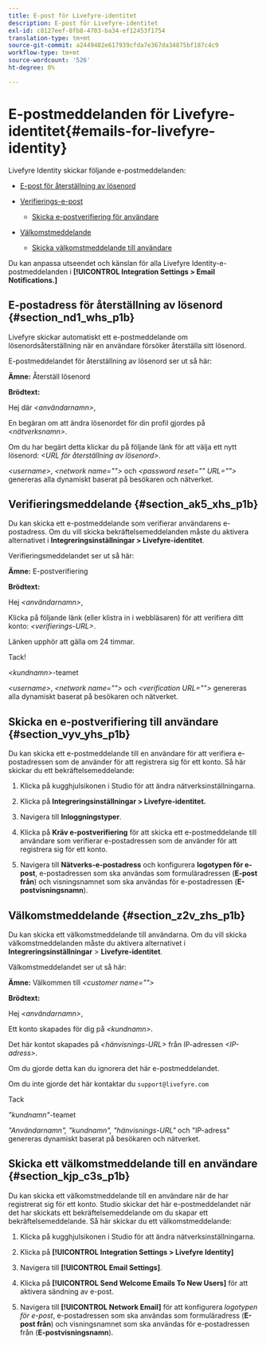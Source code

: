 ```yaml
---
title: E-post för Livefyre-identitet
description: E-post för Livefyre-identitet
exl-id: c8127eef-8fb8-4703-ba34-ef12453f1754
translation-type: tm+mt
source-git-commit: a2449482e617939cfda7e367da34875bf187c4c9
workflow-type: tm+mt
source-wordcount: '526'
ht-degree: 0%

---
```


# E-postmeddelanden för Livefyre-identitet{#emails-for-livefyre-identity}

Livefyre Identity skickar följande e-postmeddelanden:

* [E-post för återställning av lösenord](#c_emails_for_livefyre_identity/section_nd1_whs_p1b)
* [Verifierings-e-post](#c_emails_for_livefyre_identity/section_ak5_xhs_p1b)
   * [Skicka e-postverifiering för användare](#c_emails_for_livefyre_identity/section_vyv_yhs_p1b)

* [Välkomstmeddelande](#c_emails_for_livefyre_identity/section_z2v_zhs_p1b)
   * [Skicka välkomstmeddelande till användare](#c_emails_for_livefyre_identity/section_kjp_c3s_p1b)

Du kan anpassa utseendet och känslan för alla Livefyre Identity-e-postmeddelanden i **[!UICONTROL Integration Settings > Email Notifications.]**

## E-postadress för återställning av lösenord {#section_nd1_whs_p1b}

Livefyre skickar automatiskt ett e-postmeddelande om lösenordsåterställning när en användare försöker återställa sitt lösenord.

E-postmeddelandet för återställning av lösenord ser ut så här:

**Ämne:** Återställ lösenord

**Brödtext:**

Hej där *&lt;användarnamn>*,

En begäran om att ändra lösenordet för din profil gjordes på *&lt;nätverksnamn>*.

Om du har begärt detta klickar du på följande länk för att välja ett nytt lösenord: *&lt;URL för återställning av lösenord>*.

*&lt;username>*,  *&lt;network name=&quot;&quot;>* och  *&lt;password reset=&quot;&quot; URL=&quot;&quot;>* genereras alla dynamiskt baserat på besökaren och nätverket.

## Verifieringsmeddelande {#section_ak5_xhs_p1b}

Du kan skicka ett e-postmeddelande som verifierar användarens e-postadress. Om du vill skicka bekräftelsemeddelanden måste du aktivera alternativet i **Integreringsinställningar > Livefyre-identitet**.

Verifieringsmeddelandet ser ut så här:

**Ämne:** E-postverifiering

**Brödtext:**

Hej *&lt;användarnamn>*,

Klicka på följande länk (eller klistra in i webbläsaren) för att verifiera ditt konto: *&lt;verifierings-URL>*.

Länken upphör att gälla om 24 timmar.

Tack!

*&lt;kundnamn>*-teamet

*&lt;username>*,  *&lt;network name=&quot;&quot;>* och  *&lt;verification URL=&quot;&quot;>* genereras alla dynamiskt baserat på besökaren och nätverket.

## Skicka en e-postverifiering till användare {#section_vyv_yhs_p1b}

Du kan skicka ett e-postmeddelande till en användare för att verifiera e-postadressen som de använder för att registrera sig för ett konto. Så här skickar du ett bekräftelsemeddelande:

1. Klicka på kugghjulsikonen i Studio för att ändra nätverksinställningarna.
1. Klicka på **Integreringsinställningar > Livefyre-identitet.**

1. Navigera till **Inloggningstyper**.
1. Klicka på **Kräv e-postverifiering** för att skicka ett e-postmeddelande till användare som verifierar e-postadressen som de använder för att registrera sig för ett konto.
1. Navigera till **Nätverks-e-postadress** och konfigurera **logotypen för e-post**, e-postadressen som ska användas som formuläradressen (**E-post från**) och visningsnamnet som ska användas för e-postadressen (**E-postvisningsnamn**).

## Välkomstmeddelande {#section_z2v_zhs_p1b}

Du kan skicka ett välkomstmeddelande till användarna. Om du vill skicka välkomstmeddelanden måste du aktivera alternativet i **Integreringsinställningar** > **Livefyre-identitet**.

Välkomstmeddelandet ser ut så här:

**Ämne:** Välkommen till  *&lt;customer name=&quot;&quot;>*

**Brödtext:**

Hej *&lt;användarnamn>*,

Ett konto skapades för dig på *&lt;kundnamn>*.

Det här kontot skapades på *&lt;hänvisnings-URL>* från IP-adressen *&lt;IP-adress>*.

Om du gjorde detta kan du ignorera det här e-postmeddelandet.

Om du inte gjorde det här kontaktar du `support@livefyre.com`

Tack

*&quot;kundnamn&quot;*-teamet

*&quot;Användarnamn&quot;, &quot;kundnamn&quot;, &quot;hänvisnings-URL&quot;* och &quot;IP-adress&quot; genereras dynamiskt baserat på besökaren och nätverket.

## Skicka ett välkomstmeddelande till en användare {#section_kjp_c3s_p1b}

Du kan skicka ett välkomstmeddelande till en användare när de har registrerat sig för ett konto. Studio skickar det här e-postmeddelandet när det har skickats ett bekräftelsemeddelande om du skapar ett bekräftelsemeddelande. Så här skickar du ett välkomstmeddelande:

1. Klicka på kugghjulsikonen i Studio för att ändra nätverksinställningarna.
1. Klicka på **[!UICONTROL Integration Settings > Livefyre Identity]**

1. Navigera till **[!UICONTROL Email Settings]**.

1. Klicka på **[!UICONTROL Send Welcome Emails To New Users]** för att aktivera sändning av e-post.
1. Navigera till **[!UICONTROL Network Email]** för att konfigurera *logotypen för e-post*, e-postadressen som ska användas som formuläradress (**E-post från**) och visningsnamnet som ska användas för e-postadressen från (**E-postvisningsnamn**).
